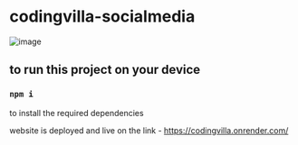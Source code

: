 # codingvilla-socialmedia

![image](https://user-images.githubusercontent.com/77196415/227112158-70eb63ba-1566-432b-b4ff-1f9cc0f8f3f9.png)

## to run this project on your device

### `npm i`
to install the required dependencies

website is deployed and live on the link - https://codingvilla.onrender.com/
